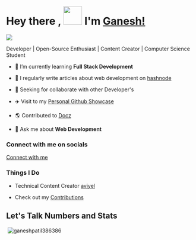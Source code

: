 
<h1>Hey there ,
<img height=50px src="https://raw.githubusercontent.com/TheDudeThatCode/TheDudeThatCode/master/Assets/Hi.gif"> I'm <a href="https://linktr.ee/ganeshpatil0101">Ganesh! </a>  </h1>
  


![](https://komarev.com/ghpvc/?username=your-github-ganeshpatil386386&style=flat-square)

<p>  Developer | Open-Source Enthusiast | Content Creator | Computer Science Student </p>


- 🌱 I’m currently learning **Full Stack Development**

- 📝 I regularly write articles about web development on [hashnode](https://hashnode.com/@patilganesh1010)

- 🎯 Seeking for collaborate with other Developer's

- ✈️ Visit to my [Personal Github Showcase](https://ganesh-githubshowcase.netlify.app/)

- 🌎 Contributed to [Docz](https://www.docz.site/)

- 💬 Ask me about **Web Development**

<h3>Connect with me on socials</h3>

[Connect with me](https://linktr.ee/ganeshpatil0101)

<h3>Things I Do</h3>

- Technical Content Creator [aviyel](https://aviyel.com/@ganeshpatil)

- Check out my [Contributions](https://aviyel.com/search?term=ganeshpatil)

<h2>Let's Talk Numbers and Stats</h2>

<p>&nbsp;<img align="center"  src="https://github-readme-stats.vercel.app/api?username=ganeshpatil386386&show_icons=true&theme=radical" alt="ganeshpatil386386" /></p>
